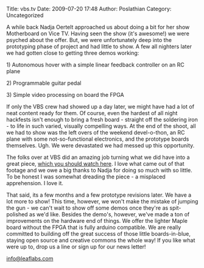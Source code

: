 Title: vbs.tv
Date: 2009-07-20 17:48
Author: Poslathian
Category: Uncategorized

A while back Nadja Oertelt approached us about doing a bit for her show
Motherboard on Vice TV. Having seen the show (it's awesome!) we were
psyched about the offer. But, we were unfortunately deep into the
prototyping phase of project and had little to show. A few all nighters
later we had gotten close to getting three demos working:

​1) Autonomous hover with a simple linear feedback controller on an RC
plane

​2) Programmable guitar pedal

​3) Simple video processing on board the FPGA

If only the VBS crew had showed up a day later, we might have had a lot
of neat content ready for them. Of course, even the hardest of all night
hackfests isn't enough to bring a fresh board - straight off the
soldering iron - to life in such varied, visually compelling ways. At
the end of the shoot, all we had to show was the left overs of the
weekend devel-o-thon, an RC plane with some not-so-functional
electronics, and the prototype boards themselves. Ugh. We were
devastated we had messed up this opportunity.

The folks over at VBS did an amazing job turning what we did have into a
great piece, [which you should watch here][]. I love what came out of
that footage and we owe a big thanks to Nadja for doing so much with so
little. To be honest I was somewhat dreading the piece - a misplaced
apprehension. I love it.

That said, its a few months and a few prototype revisions later. We have
a lot more to show! This time, however, we won't make the mistake of
jumping the gun - we can't wait to show off some demos once they're as
spit-polished as we'd like. Besides the demo's, however, we've made a
ton of improvements on the hardware end of things. We offer the lighter
Maple board without the FPGA that is fully arduino compatible. We are
really committed to building off the great success of those little
boards-in-blue, staying open source and creative commons the whole way!
If you like what were up to, drop us a line or sign up for our news
letter!

info@leaflabs.com

  [which you should watch here]: http://www.vbs.tv/blog/leaflabs-are-mit-s-finest-fuck-ups
